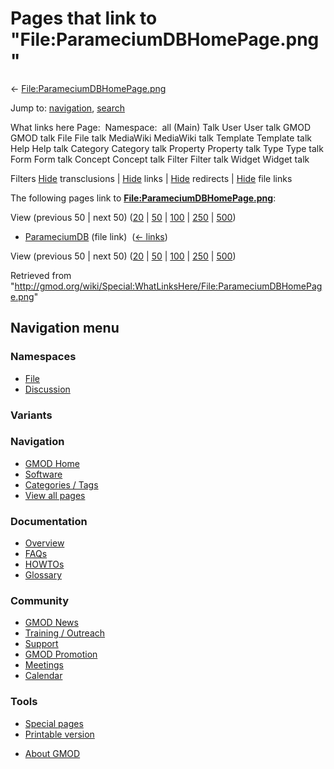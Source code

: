 <div id="mw-page-base" class="noprint">

</div>

<div id="mw-head-base" class="noprint">

</div>

<div id="content" class="mw-body" role="main">

<span id="top"></span>

<div id="mw-js-message" style="display:none;">

</div>



# <span dir="auto">Pages that link to "File:ParameciumDBHomePage.png"</span>

<div id="bodyContent">

<div id="contentSub">

←
[File:ParameciumDBHomePage.png](/wiki/File:ParameciumDBHomePage.png "File:ParameciumDBHomePage.png")

</div>

<div id="jump-to-nav" class="mw-jump">

Jump to: [navigation](#mw-navigation), [search](#p-search)

</div>

<div id="mw-content-text">

What links here Page:  Namespace:  all (Main) Talk User User talk GMOD
GMOD talk File File talk MediaWiki MediaWiki talk Template Template talk
Help Help talk Category Category talk Property Property talk Type Type
talk Form Form talk Concept Concept talk Filter Filter talk Widget
Widget talk

Filters
[Hide](/mediawiki/index.php?title=Special:WhatLinksHere/File:ParameciumDBHomePage.png&hidetrans=1 "Special:WhatLinksHere/File:ParameciumDBHomePage.png")
transclusions \|
[Hide](/mediawiki/index.php?title=Special:WhatLinksHere/File:ParameciumDBHomePage.png&hidelinks=1 "Special:WhatLinksHere/File:ParameciumDBHomePage.png")
links \|
[Hide](/mediawiki/index.php?title=Special:WhatLinksHere/File:ParameciumDBHomePage.png&hideredirs=1 "Special:WhatLinksHere/File:ParameciumDBHomePage.png")
redirects \|
[Hide](/mediawiki/index.php?title=Special:WhatLinksHere/File:ParameciumDBHomePage.png&hideimages=1 "Special:WhatLinksHere/File:ParameciumDBHomePage.png")
file links

The following pages link to
**[File:ParameciumDBHomePage.png](/wiki/File:ParameciumDBHomePage.png "File:ParameciumDBHomePage.png")**:

View (previous 50 \| next 50)
([20](/mediawiki/index.php?title=Special:WhatLinksHere/File:ParameciumDBHomePage.png&limit=20 "Special:WhatLinksHere/File:ParameciumDBHomePage.png")
\|
[50](/mediawiki/index.php?title=Special:WhatLinksHere/File:ParameciumDBHomePage.png&limit=50 "Special:WhatLinksHere/File:ParameciumDBHomePage.png")
\|
[100](/mediawiki/index.php?title=Special:WhatLinksHere/File:ParameciumDBHomePage.png&limit=100 "Special:WhatLinksHere/File:ParameciumDBHomePage.png")
\|
[250](/mediawiki/index.php?title=Special:WhatLinksHere/File:ParameciumDBHomePage.png&limit=250 "Special:WhatLinksHere/File:ParameciumDBHomePage.png")
\|
[500](/mediawiki/index.php?title=Special:WhatLinksHere/File:ParameciumDBHomePage.png&limit=500 "Special:WhatLinksHere/File:ParameciumDBHomePage.png"))

- [ParameciumDB](/wiki/ParameciumDB "ParameciumDB") (file link) ‎
  <span class="mw-whatlinkshere-tools">([←
  links](/mediawiki/index.php?title=Special:WhatLinksHere&target=ParameciumDB "Special:WhatLinksHere"))</span>

View (previous 50 \| next 50)
([20](/mediawiki/index.php?title=Special:WhatLinksHere/File:ParameciumDBHomePage.png&limit=20 "Special:WhatLinksHere/File:ParameciumDBHomePage.png")
\|
[50](/mediawiki/index.php?title=Special:WhatLinksHere/File:ParameciumDBHomePage.png&limit=50 "Special:WhatLinksHere/File:ParameciumDBHomePage.png")
\|
[100](/mediawiki/index.php?title=Special:WhatLinksHere/File:ParameciumDBHomePage.png&limit=100 "Special:WhatLinksHere/File:ParameciumDBHomePage.png")
\|
[250](/mediawiki/index.php?title=Special:WhatLinksHere/File:ParameciumDBHomePage.png&limit=250 "Special:WhatLinksHere/File:ParameciumDBHomePage.png")
\|
[500](/mediawiki/index.php?title=Special:WhatLinksHere/File:ParameciumDBHomePage.png&limit=500 "Special:WhatLinksHere/File:ParameciumDBHomePage.png"))

</div>

<div class="printfooter">

Retrieved from
"<http://gmod.org/wiki/Special:WhatLinksHere/File:ParameciumDBHomePage.png>"

</div>

<div id="catlinks" class="catlinks catlinks-allhidden">

</div>

<div class="visualClear">

</div>

</div>

</div>

<div id="mw-navigation">

## Navigation menu

<div id="mw-head">



<div id="left-navigation">

<div id="p-namespaces" class="vectorTabs" role="navigation"
aria-labelledby="p-namespaces-label">

### Namespaces

- <span id="ca-nstab-image"><a href="/wiki/File:ParameciumDBHomePage.png" accesskey="c"
  title="View the file page [c]">File</a></span>
- <span id="ca-talk"><a
  href="/mediawiki/index.php?title=File_talk:ParameciumDBHomePage.png&amp;action=edit&amp;redlink=1"
  accesskey="t"
  title="Discussion about the content page [t]">Discussion</a></span>

</div>

<div id="p-variants" class="vectorMenu emptyPortlet" role="navigation"
aria-labelledby="p-variants-label">

### 

### Variants[](#)

<div class="menu">

</div>

</div>

</div>





</div>

</div>

</div>

<div id="mw-panel">

<div id="p-logo" role="banner">

<a href="/wiki/Main_Page"
style="background-image: url(http://gmod.org/images/GMOD-cogs.png);"
title="Visit the main page"></a>

</div>

<div id="p-Navigation" class="portal" role="navigation"
aria-labelledby="p-Navigation-label">

### Navigation

<div class="body">

- <span id="n-GMOD-Home">[GMOD Home](/wiki/Main_Page)</span>
- <span id="n-Software">[Software](/wiki/GMOD_Components)</span>
- <span id="n-Categories-.2F-Tags">[Categories /
  Tags](/wiki/Categories)</span>
- <span id="n-View-all-pages">[View all
  pages](/wiki/Special:AllPages)</span>

</div>

</div>

<div id="p-Documentation" class="portal" role="navigation"
aria-labelledby="p-Documentation-label">

### Documentation

<div class="body">

- <span id="n-Overview">[Overview](/wiki/Overview)</span>
- <span id="n-FAQs">[FAQs](/wiki/Category:FAQ)</span>
- <span id="n-HOWTOs">[HOWTOs](/wiki/Category:HOWTO)</span>
- <span id="n-Glossary">[Glossary](/wiki/Glossary)</span>

</div>

</div>

<div id="p-Community" class="portal" role="navigation"
aria-labelledby="p-Community-label">

### Community

<div class="body">

- <span id="n-GMOD-News">[GMOD News](/wiki/GMOD_News)</span>
- <span id="n-Training-.2F-Outreach">[Training /
  Outreach](/wiki/Training_and_Outreach)</span>
- <span id="n-Support">[Support](/wiki/Support)</span>
- <span id="n-GMOD-Promotion">[GMOD
  Promotion](/wiki/GMOD_Promotion)</span>
- <span id="n-Meetings">[Meetings](/wiki/Meetings)</span>
- <span id="n-Calendar">[Calendar](/wiki/Calendar)</span>

</div>

</div>

<div id="p-tb" class="portal" role="navigation"
aria-labelledby="p-tb-label">

### Tools

<div class="body">

- <span id="t-specialpages"><a href="/wiki/Special:SpecialPages" accesskey="q"
  title="A list of all special pages [q]">Special pages</a></span>
- <span id="t-print"><a
  href="/mediawiki/index.php?title=Special:WhatLinksHere/File:ParameciumDBHomePage.png&amp;printable=yes"
  rel="alternate" accesskey="p"
  title="Printable version of this page [p]">Printable version</a></span>

</div>

</div>

</div>

</div>

<div id="footer" role="contentinfo">

- <span id="footer-places-about">[About
  GMOD](/wiki/GMOD:About "GMOD:About")</span>

<!-- -->






</div>
